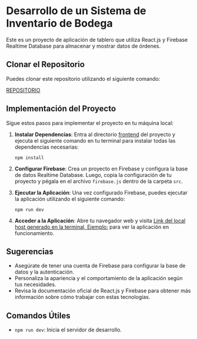 # Desarrollo de un Sistema de Inventario de Bodega

Este es un proyecto de aplicación de tablero que utiliza React.js y Firebase Realtime Database para almacenar y mostrar datos de órdenes.

## Clonar el Repositorio

Puedes clonar este repositorio utilizando el siguiente comando:

[REPOSITORIO](https://github.com/ALPullaguariSW/ExamConj.github.io.git)

## Implementación del Proyecto

Sigue estos pasos para implementar el proyecto en tu máquina local:

1. **Instalar Dependencias**: Entra al directorio [frontend](frontend) del proyecto y ejecuta el siguiente comando en tu terminal para instalar todas las dependencias necesarias:

   ```
   npm install
   ```

2. **Configurar Firebase**: Crea un proyecto en Firebase y configura la base de datos Realtime Database. Luego, copia la configuración de tu proyecto y pégala en el archivo `firebase.js` dentro de la carpeta `src`.

3. **Ejecutar la Aplicación**: Una vez configurado Firebase, puedes ejecutar la aplicación utilizando el siguiente comando:

   ```
   npm run dev
   ```

4. **Acceder a la Aplicación**: Abre tu navegador web y visita [Link del local host generado en la terminal, Ejemplo:](http://localhost:3000) para ver la aplicación en funcionamiento.

## Sugerencias

- Asegúrate de tener una cuenta de Firebase para configurar la base de datos y la autenticación.
- Personaliza la apariencia y el comportamiento de la aplicación según tus necesidades.
- Revisa la documentación oficial de React.js y Firebase para obtener más información sobre cómo trabajar con estas tecnologías.

## Comandos Útiles

- `npm run dev`: Inicia el servidor de desarrollo.

